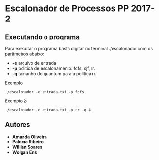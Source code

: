 # Escalonador de Processos PP 2017-2

## Executando o programa

Para executar o programa basta digitar no terminal ./escalonador com os parâmetros abaixo:

* **-e** arquivo de entrada
* **-p** politica de escalonamento: fcfs, sjf, rr.
* **-q** tamanho do quantum para a política rr.

Exemplo:

```
./escalonador -e entrada.txt -p fcfs
```

Exemplo 2:

```
./escalonador -e entrada.txt -p rr -q 4
```


## Autores

* **Amanda Oliveira**
* **Paloma Ribeiro**
* **Willian Soares**
* **Wolgan Ens**
